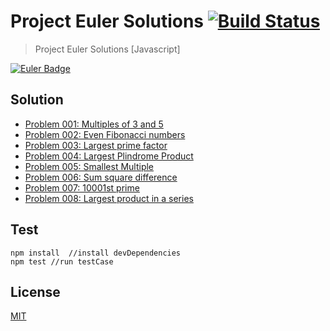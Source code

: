 # Project Euler Solutions [![Build Status][build]][build-url]
> Project Euler Solutions [Javascript]

[![Euler Badge][euler-badge]][euler-url]

## Solution
- [Problem 001: Multiples of 3 and 5](./solution/1.multiplesof3and5.js)
- [Problem 002: Even Fibonacci numbers](./solution/2.evenfibonacciNumbers.js)
- [Problem 003: Largest prime factor](./solution/3.largestPrimeFactor.js)
- [Problem 004: Largest Plindrome Product](./solution/4.largestPalindromeProduct.js)
- [Problem 005: Smallest Multiple](./solution/5.smallestMultiple.js)
- [Problem 006: Sum square difference](./solution/6.sumSquareDifference.js)
- [Problem 007:	10001st prime](./solution/7.nthPrime.js)
- [Problem 008:	Largest product in a series](./solution/8.largestProductinaSeries.js)

## Test
```shell
npm install  //install devDependencies
npm test //run testCase
```

## License
[MIT](./LICENSE)

[build]: https://travis-ci.org/AungMyoKyaw/projectEulerSolutions.svg?branch=master
[build-url]: https://travis-ci.org/AungMyoKyaw/projectEulerSolutions
[euler-badge]: https://projecteuler.net/profile/AungMyoKyaw.png?nocache
[euler-url]: https://projecteuler.net/
